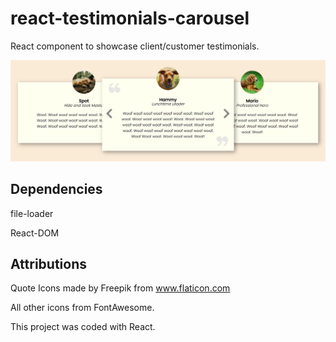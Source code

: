 # react-testimonials-carousel

React component to showcase client/customer testimonials.

![alt text](./design/desktop-1366x768.png)

## Dependencies

file-loader

React-DOM

## Attributions

Quote Icons made by Freepik from www.flaticon.com

All other icons from FontAwesome.

This project was coded with React.
